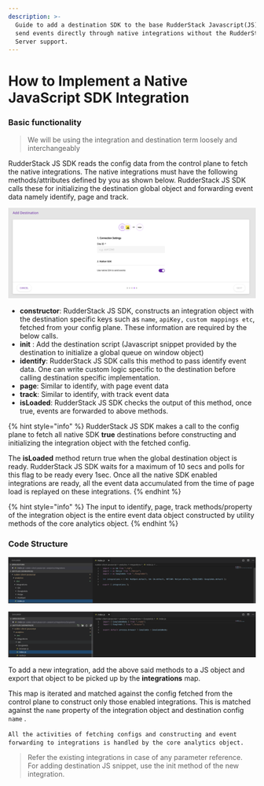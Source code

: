 ```yaml
---
description: >-
  Guide to add a destination SDK to the base RudderStack Javascript(JS) SDK to
  send events directly through native integrations without the RudderStack
  Server support.
---
```


# How to Implement a Native JavaScript SDK Integration

### Basic functionality  

> We will be using the integration and destination term loosely and interchangeably

RudderStack JS SDK reads the config data from the control plane to fetch the native integrations. The native integrations must have the following methods/attributes defined by you as shown below. RudderStack JS SDK calls these for initializing the destination global object and forwarding event data namely identify, page and track.

![Move the Native SDK slider to enabled](../../.gitbook/assets/screenshot-2019-12-10-at-7.57.43-pm.png)

* **constructor**: RudderStack JS SDK, constructs an integration object with the destination specific keys such as `name`, `apiKey,` `custom mappings etc`, fetched from your config plane. These information are required by the below calls.
* **init** : Add the destination script \(Javascript snippet provided by the destination to initialize a global queue on window object\)
* **identify**: RudderStack JS SDK calls this method to pass identify event data. One can write custom logic specific to the destination before calling destination specific implementation.
* **page**: Similar to identify, with page event data
* **track**: Similar to identify, with track event data
* **isLoaded**: RudderStack JS SDK checks the output of this method, once true, events are forwarded to above methods.

{% hint style="info" %}
RudderStack JS SDK makes a call to the config plane to fetch all native SDK **true** destinations before constructing and initializing the integration object with the fetched config.

The **isLoaded** method return true when the global destination object is ready. RudderStack JS SDK waits for a maximum of 10 secs and polls for this flag to be ready every 1sec. Once all the native SDK enabled integrations are ready, all the event data accumulated from the time of page load is replayed on these integrations.
{% endhint %}

{% hint style="info" %}
The input to identify, page, track methods/property of the integration object is the entire event data object constructed by utility methods of the core analytics object.
{% endhint %}

### Code Structure

![This exports the list of all native integrations](../../.gitbook/assets/screenshot-2019-12-10-at-7.21.35-pm.png)

![Eg: This exports the GoogleAds integration](../../.gitbook/assets/screenshot-2019-12-10-at-7.22.25-pm.png)

To add a new integration, add the above said methods to a JS object and export that object to be picked up by the **integrations** map.

This map is iterated and matched against the config fetched from the control plane to construct only those enabled integrations. This is matched against the `name` property of the integration object and destination config `name` . 

`All the activities of fetching configs and constructing and event forwarding to integrations is handled by the core analytics object.`



> Refer the existing integrations in case of any parameter reference.  
> For adding destination JS snippet, use the init method of the new integration.

